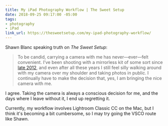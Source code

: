 ```yaml
---
title: My iPad Photography Workflow | The Sweet Setup
date: 2018-09-25 09:17:00 -05:00
tags:
- photography
- iPad
link_url: https://thesweetsetup.com/my-ipad-photography-workflow/
---
```


Shawn Blanc speaking truth on *The Sweet Setup*:

> To be candid, carrying a camera with me has never—ever—felt convenient. I’ve been shooting with a mirrorless kit of some sort since [late 2012](https://shawnblanc.net/2012/11/olympus-e-pl5-first-impressions/), and even after all these years I still feel silly walking around with my camera over my shoulder and taking photos in public. I continually have to make the decision that, yes, I am bringing the nice camera with me.

I agree. Taking the camera is always a conscious decision for me, and the days where I leave without it, I end up regretting it. 

Currently, my workflow involves Lightroom Classic CC on the Mac, but I think it's becoming a bit cumbersome, so I may try going the VSCO route like Shawn.